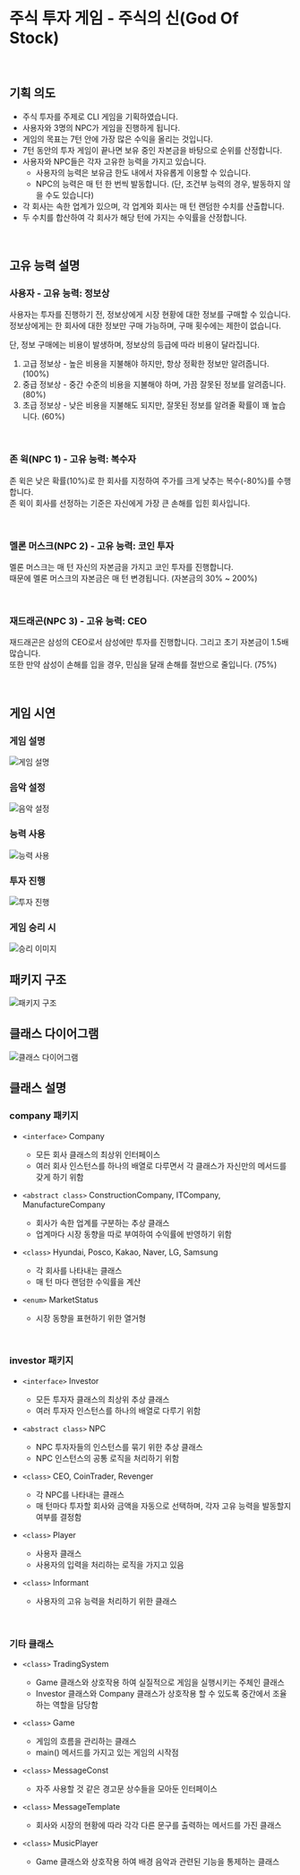 # 주식 투자 게임 - 주식의 신(God Of Stock)

<br />

## 기획 의도
- 주식 투자를 주제로 CLI 게임을 기획하였습니다.
- 사용자와 3명의 NPC가 게임을 진행하게 됩니다.
- 게임의 목표는 7턴 안에 가장 많은 수익을 올리는 것입니다.
- 7턴 동안의 투자 게임이 끝나면 보유 중인 자본금을 바탕으로 순위를 산정합니다.
- 사용자와 NPC들은 각자 고유한 능력을 가지고 있습니다.
    - 사용자의 능력은 보유금 한도 내에서 자유롭게 이용할 수 있습니다.
    - NPC의 능력은 매 턴 한 번씩 발동합니다. (단, 조건부 능력의 경우, 발동하지 않을 수도 있습니다)
- 각 회사는 속한 업계가 있으며, 각 업계와 회사는 매 턴 랜덤한 수치를 산출합니다.
- 두 수치를 합산하여 각 회사가 해당 턴에 가지는 수익률을 산정합니다.

<br />

## 고유 능력 설명

### 사용자 - 고유 능력: 정보상
사용자는 투자를 진행하기 전, 정보상에게 시장 현황에 대한 정보를 구매할 수 있습니다. <br />
정보상에게는 한 회사에 대한 정보만 구매 가능하며, 구매 횟수에는 제한이 없습니다.

단, 정보 구매에는 비용이 발생하며, 정보상의 등급에 따라 비용이 달라집니다.
1. 고급 정보상 - 높은 비용을 지불해야 하지만, 항상 정확한 정보만 알려줍니다. (100%)
2. 중급 정보상 - 중간 수준의 비용을 지불해야 하며, 가끔 잘못된 정보를 알려줍니다. (80%)
3. 초급 정보상 - 낮은 비용을 지불해도 되지만, 잘못된 정보를 알려줄 확률이 꽤 높습니다. (60%)

<br />

### 존 윅(NPC 1) - 고유 능력: 복수자
존 윅은 낮은 확률(10%)로 한 회사를 지정하여 주가를 크게 낮추는 복수(-80%)를 수행합니다. <br />
존 윅이 회사를 선정하는 기준은 자신에게 가장 큰 손해를 입힌 회사입니다.

<br />

### 멜론 머스크(NPC 2) - 고유 능력: 코인 투자
멜론 머스크는 매 턴 자신의 자본금을 가지고 코인 투자를 진행합니다. <br />
때문에 멜론 머스크의 자본금은 매 턴 변경됩니다. (자본금의 30% ~ 200%)

<br />

### 재드래곤(NPC 3) - 고유 능력: CEO
재드래곤은 삼성의 CEO로서 삼성에만 투자를 진행합니다. 그리고 초기 자본금이 1.5배 많습니다. <br />
또한 만약 삼성이 손해를 입을 경우, 민심을 달래 손해를 절반으로 줄입니다. (75%)

<br />

## 게임 시연
### 게임 설명
![게임 설명](./images/explanation.gif)

### 음악 설정
![음악 설정](./images/sound_setting.gif)

### 능력 사용
![능력 사용](./images/ability.gif)

### 투자 진행
![투자 진행](./images/investment.gif)

### 게임 승리 시
![승리 이미지](./images/win.png)

## 패키지 구조
![패키지 구조](./images/package.png)

## 클래스 다이어그램
![클래스 다이어그램](./images/class-diagram.png)

## 클래스 설명

### company 패키지
- `<interface>` Company
  - 모든 회사 클래스의 최상위 인터페이스
  - 여러 회사 인스턴스를 하나의 배열로 다루면서 각 클래스가 자신만의 메서드를 갖게 하기 위함
  
- `<abstract class>` ConstructionCompany, ITCompany, ManufactureCompany
  - 회사가 속한 업계를 구분하는 추상 클래스
  - 업계마다 시장 동향을 따로 부여하여 수익률에 반영하기 위함

- `<class>` Hyundai, Posco, Kakao, Naver, LG, Samsung
  - 각 회사를 나타내는 클래스
  - 매 턴 마다 랜덤한 수익률을 계산

- `<enum>` MarketStatus
  - 시장 동향을 표현하기 위한 열거형

<br />

### investor 패키지
- `<interface>` Investor
  - 모든 투자자 클래스의 최상위 추상 클래스
  - 여러 투자자 인스턴스를 하나의 배열로 다루기 위함

- `<abstract class>` NPC
  - NPC 투자자들의 인스턴스를 묶기 위한 추상 클래스
  - NPC 인스턴스의 공통 로직을 처리하기 위함

- `<class>` CEO, CoinTrader, Revenger
  - 각 NPC를 나타내는 클래스
  - 매 턴마다 투자할 회사와 금액을 자동으로 선택하며, 각자 고유 능력을 발동할지 여부를 결정함

- `<class>` Player
  - 사용자 클래스
  - 사용자의 입력을 처리하는 로직을 가지고 있음

- `<class>` Informant
  - 사용자의 고유 능력을 처리하기 위한 클래스

<br />

### 기타 클래스
- `<class>` TradingSystem
  - Game 클래스와 상호작용 하여 실질적으로 게임을 실행시키는 주체인 클래스
  - Investor 클래스와 Company 클래스가 상호작용 할 수 있도록 중간에서 조율하는 역할을 담당함

- `<class>` Game
  - 게임의 흐름을 관리하는 클래스
  - main() 메서드를 가지고 있는 게임의 시작점

- `<class>` MessageConst
  - 자주 사용할 것 같은 경고문 상수들을 모아둔 인터페이스

- `<class>` MessageTemplate
  - 회사와 시장의 현황에 따라 각각 다른 문구를 출력하는 메서드를 가진 클래스

- `<class>` MusicPlayer
  - Game 클래스와 상호작용 하여 배경 음악과 관련된 기능을 통제하는 클래스